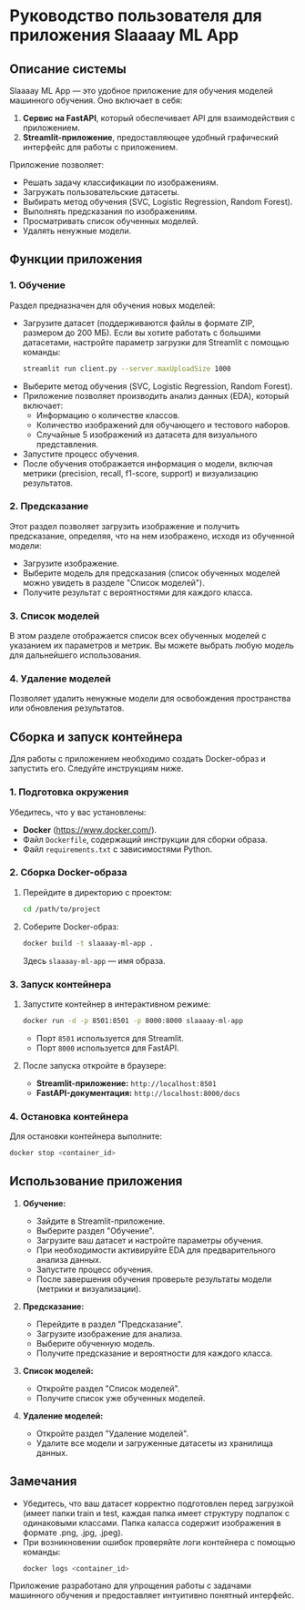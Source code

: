# Руководство пользователя для приложения Slaaaay ML App

## Описание системы
Slaaaay ML App — это удобное приложение для обучения моделей машинного обучения. Оно включает в себя:

1. **Сервис на FastAPI**, который обеспечивает API для взаимодействия с приложением.
2. **Streamlit-приложение**, предоставляющее удобный графический интерфейс для работы с приложением.

Приложение позволяет:
- Решать задачу классификации по изображениям.
- Загружать пользовательские датасеты.
- Выбирать метод обучения (SVC, Logistic Regression, Random Forest).
- Выполнять предсказания по изображениям.
- Просматривать список обученных моделей.
- Удалять ненужные модели.

## Функции приложения
### 1. Обучение
Раздел предназначен для обучения новых моделей:
- Загрузите датасет (поддерживаются файлы в формате ZIP, размером до 200 МБ). Если вы хотите работать с большими датасетами, настройте параметр загрузки для Streamlit с помощью команды:
  ```bash
  streamlit run client.py --server.maxUploadSize 1000
  ```
- Выберите метод обучения (SVC, Logistic Regression, Random Forest).
- Приложение позволяет производить анализ данных (EDA), который включает:
  - Информацию о количестве классов.
  - Количество изображений для обучающего и тестового наборов.
  - Случайные 5 изображений из датасета для визуального представления.
- Запустите процесс обучения.
- После обучения отображается информация о модели, включая метрики (precision, recall, f1-score, support) и визуализацию результатов.

### 2. Предсказание
Этот раздел позволяет загрузить изображение и получить предсказание, определяя, что на нем изображено, исходя из обученной модели:
- Загрузите изображение.
- Выберите модель для предсказания (список обученных моделей можно увидеть в разделе "Список моделей").
- Получите результат с вероятностями для каждого класса.

### 3. Список моделей
В этом разделе отображается список всех обученных моделей с указанием их параметров и метрик. Вы можете выбрать любую модель для дальнейшего использования.

### 4. Удаление моделей
Позволяет удалить ненужные модели для освобождения пространства или обновления результатов.

## Сборка и запуск контейнера

Для работы с приложением необходимо создать Docker-образ и запустить его. Следуйте инструкциям ниже.

### 1. Подготовка окружения

Убедитесь, что у вас установлены:
- **Docker** (https://www.docker.com/).
- Файл `Dockerfile`, содержащий инструкции для сборки образа.
- Файл `requirements.txt` с зависимостями Python.

### 2. Сборка Docker-образа

1. Перейдите в директорию с проектом:
   ```bash
   cd /path/to/project
   ```
2. Соберите Docker-образ:
   ```bash
   docker build -t slaaaay-ml-app .
   ```
   Здесь `slaaaay-ml-app` — имя образа.

### 3. Запуск контейнера

1. Запустите контейнер в интерактивном режиме:
   ```bash
   docker run -d -p 8501:8501 -p 8000:8000 slaaaay-ml-app
   ```
   - Порт `8501` используется для Streamlit.
   - Порт `8000` используется для FastAPI.

2. После запуска откройте в браузере:
   - **Streamlit-приложение:** `http://localhost:8501`
   - **FastAPI-документация:** `http://localhost:8000/docs`

### 4. Остановка контейнера

Для остановки контейнера выполните:
```bash
docker stop <container_id>
```

## Использование приложения

1. **Обучение:**
   - Зайдите в Streamlit-приложение.
   - Выберите раздел "Обучение".
   - Загрузите ваш датасет и настройте параметры обучения.
   - При необходимости активируйте EDA для предварительного анализа данных.
   - Запустите процесс обучения.
   - После завершения обучения проверьте результаты модели (метрики и визуализации).

2. **Предсказание:**
   - Перейдите в раздел "Предсказание".
   - Загрузите изображение для анализа.
   - Выберите обученную модель.
   - Получите предсказание и вероятности для каждого класса.

3. **Список моделей:**
   - Откройте раздел "Список моделей".
   - Получите список уже обученных моделей.

4. **Удаление моделей:**
   - Откройте раздел "Удаление моделей".
   - Удалите все модели и загруженные датасеты из хранилища данных.

## Замечания
- Убедитесь, что ваш датасет корректно подготовлен перед загрузкой (имеет папки train и test, каждая папка имеет структуру подпапок с одинаковыми классами. Папка каласса содержит изображения в формате .png, .jpg, .jpeg).
- При возникновении ошибок проверяйте логи контейнера с помощью команды:
  ```bash
  docker logs <container_id>
  ```

Приложение разработано для упрощения работы с задачами машинного обучения и предоставляет интуитивно понятный интерфейс.
